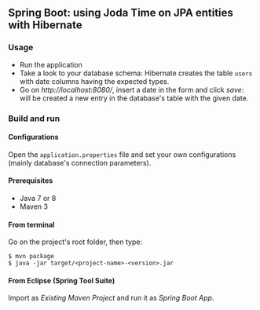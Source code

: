 ## Spring Boot: using Joda Time on JPA entities with Hibernate

### Usage

- Run the application
- Take a look to your database schema: Hibernate creates the table `users`
  with date columns having the expected types.
- Go on *http://localhost:8080/*, insert a date in the form and click *save*:
  will be created a new entry in the database's table with the given date.

### Build and run

#### Configurations

Open the `application.properties` file and set your own configurations 
(mainly database's connection parameters).

#### Prerequisites

- Java 7 or 8
- Maven 3

#### From terminal

Go on the project's root folder, then type:

    $ mvn package
    $ java -jar target/<project-name>-<version>.jar

#### From Eclipse (Spring Tool Suite)

Import as *Existing Maven Project* and run it as *Spring Boot App*.
